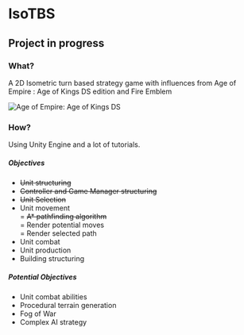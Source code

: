 # IsoTBS
## Project in progress

### What? 
A 2D Isometric turn based strategy game with influences from Age of Empire : Age of Kings DS edition and Fire Emblem

![Age of Empire: Age of Kings DS](https://i.ytimg.com/vi/98VfK_g4Ac0/maxresdefault.jpg)

### How? 
Using Unity Engine and a lot of tutorials.

##### Objectives
- ~~Unit structuring~~
- ~~Controller and Game Manager structuring~~
- ~~Unit Selection~~
- Unit movement  
  = ~~A* pathfinding algorithm~~  
  = Render potential moves  
  = Render selected path  
- Unit combat
- Unit production
- Building structuring

##### Potential Objectives
- Unit combat abilities
- Procedural terrain generation
- Fog of War
- Complex AI strategy

